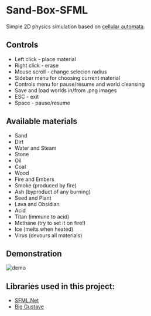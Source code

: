 # Sand-Box-SFML
Simple 2D physics simulation based on [cellular automata](https://en.wikipedia.org/wiki/Cellular_automaton).
## Controls
* Left click - place material
* Right click - erase
* Mouse scroll - change selecion radius
* Sidebar menu for choosing current material
* Controls menu for pause/resume and world cleansing
* Save and load worlds in/from .png images
* ESC - exit
* Space - pause/resume
## Available materials
* Sand
* Dirt
* Water and Steam
* Stone
* Oil
* Coal
* Wood
* Fire and Embers
* Smoke (produced by fire)
* Ash (byproduct of any burning)
* Seed and Plant
* Lava and Obsidian
* Acid
* Titan (immune to acid)
* Methane (try to set it on fire!)
* Ice (melts when heated)
* Virus (devours all materials)
## Demonstration
![demo](demo.gif)
## Libraries used in this project:
* [SFML.Net](https://github.com/SFML/SFML.Net)
* [Big Gustave](https://github.com/EliotJones/BigGustave)
